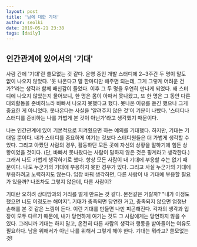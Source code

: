 ```yaml
---
layout: post
title: '남에 대한 기대'
author: seolki
date: 2019-05-21 23:38
tags: [daily]
---
```


## 인간관계에 있어서의 '기대'

사람 간에 '기대'란 쓸모없는 것 같다. 운영 중인 개발 스터디에 2~3주간 두 명이 말도 없이 나오지 않았다. '못 나온다고 말 한마디만 해주면 되는데, 그게 그렇게 어려운 건가?'라는 생각과 함께 배신감이 들었다. 이후 그 두 명을 우연히 만나게 되었다. 왜 스터디에 나오지 않았는지 물어보니, 한 명은 몸이 아파서 못나왔고, 또 한 명은 그 동안 다른 대외활동을 준비하느라 바빠서 나오지 못했다고 했다. 못나온 이유를 듣긴 했으나 그게 중요한 게 아니었다. 못나온다는 사실을 '알려주지 않은 것'이 기분이 나빴다. '스터디나 스터디를 준비하는 나를 가볍게 본 것이 아닌가'라고 생각했기 때문이다. 

나는 인간관계에 있어 기본적으로 지켜줬으면 하는 예의를 기대했다. 하지만, 기대는 기대일 뿐이다. 내가 스터디를 중요하게 여기는 것보다 스터디원들은 더 가볍게 생각할 수 있다. 그리고 아팠던 사람의 경우, 활동하던 모든 곳에 자신의 상황을 말하기에 힘든 상황이었을 것이다. (단, 바빠서 못나왔다는 사람이 말하지 않은 것은 핑계라고 생각한다.) 그래서 나도 가볍게 생각하기로 했다. 항상 모든 사람이 내 기대에 부응할 수는 없기 때문이다. 나도 누군가의 기대에 부응하지 못한 경우가 있다. 그리고 사실 누군가의 기대에 부응하려고 노력하지도 않는다. 입장 바꿔 생각하면, 다른 사람이 내 기대에 부응할 필요가 있을까? 나조차도 그렇지 않은데, 다른 사람이? 

기대란 오히려 상대방과의 거리를 멀게 만드는 것 같다. 본전같은 거랄까? "내가 이정도 했으면 너도 이정도는 해야지". 기대가 충족되면 당연한 거고, 충족되지 않으면 엄청난 손해를 본 것 같은 느낌이 든다. 이런 기대를 만들면 나만 피곤해진다. 각자의 생각과 입장이 모두 다르기 때문에, 내가 당연하게 여기는 것도 그 사람에게는 당연하지 않을 수 있다. 그러니까 기대는 하지 말고, 온전히 다른 사람의 생각과 행동을 받아들이는 여유도 필요하다. 남을 위해서가 아닌 나를 위해서 그렇게 해야 한다. 기대는 뭐라고? 쓸모없는 것!